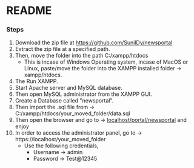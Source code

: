 # README

### Steps

1. Download the zip file at https://github.com/SunilDy/newsportal
2. Extract the zip file at a specified path.
3. Then, move the folder into the path C:/xampp/htdocs
    - This is incase of Windows Operating system, incase of MacOS or Linux, paste/move the folder into the XAMPP installed folder → xampp/htdocs.
4. The Run XAMPP.
5. Start Apache server and MySQL database.
6. Then open MySQL administrator from the XAMPP GUI.
7. Create a Database called "newsportal".
8. Then import the .sql file from → C:/xampp/htdocs/your_moved_folder/data.sql
9. Then open the browser and go to → [localhost/portal/newsportal](https://localhost/your_moved_folder) and enjoy
10. In order to access the administrator panel, go to → https://localhost/your_moved_folder
    - Use the following credentials,
        - Username → admin
        - Password → Test@12345